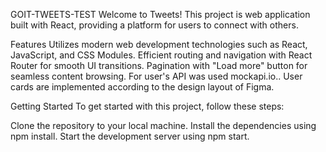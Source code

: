 GOIT-TWEETS-TEST
Welcome to Tweets! This project is web application built with React, providing a platform for users to connect with others. 

Features
Utilizes modern web development technologies such as React, JavaScript, and CSS Modules.
Efficient routing and navigation with React Router for smooth UI transitions.
Pagination with "Load more" button for seamless content browsing.
For user's API was used mockapi.io.. 
User cards are implemented according to the design layout of Figma.


Getting Started
To get started with this project, follow these steps:

Clone the repository to your local machine.
Install the dependencies using npm install.
Start the development server using npm start.